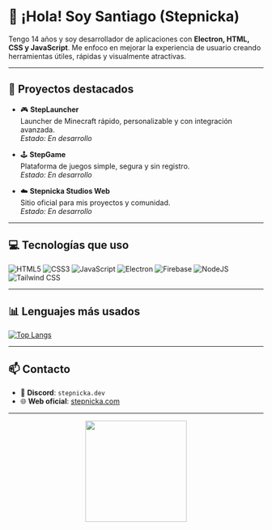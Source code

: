 # 👋 ¡Hola! Soy Santiago (Stepnicka)

Tengo 14 años y soy desarrollador de aplicaciones con **Electron, HTML, CSS y JavaScript**. Me enfoco en mejorar la experiencia de usuario creando herramientas útiles, rápidas y visualmente atractivas.

---

## 🚀 Proyectos destacados

- 🎮 **StepLauncher**  
  Launcher de Minecraft rápido, personalizable y con integración avanzada.  
  *Estado: En desarrollo*

- 🕹️ **StepGame**  
  Plataforma de juegos simple, segura y sin registro.  
  *Estado: En desarrollo*

- ☁️ **Stepnicka Studios Web**  
  Sitio oficial para mis proyectos y comunidad.  
  *Estado: En desarrollo*

---

## 💻 Tecnologías que uso

![HTML5](https://img.shields.io/badge/HTML5-E34F26?style=for-the-badge&logo=html5&logoColor=white)
![CSS3](https://img.shields.io/badge/CSS3-1572B6?style=for-the-badge&logo=css3&logoColor=white)
![JavaScript](https://img.shields.io/badge/JavaScript-F7DF1E?style=for-the-badge&logo=javascript&logoColor=black)
![Electron](https://img.shields.io/badge/Electron-47848F?style=for-the-badge&logo=electron&logoColor=white)
![Firebase](https://img.shields.io/badge/Firebase-FFCA28?style=for-the-badge&logo=firebase&logoColor=black)
![NodeJS](https://img.shields.io/badge/Node.js-339933?style=for-the-badge&logo=node.js&logoColor=white)
![Tailwind CSS](https://img.shields.io/badge/Tailwind_CSS-38B2AC?style=for-the-badge&logo=tailwindcss&logoColor=white)

---

## 📊 Lenguajes más usados

[![Top Langs](https://github-readme-stats.vercel.app/api/top-langs/?username=stepnicka&layout=compact&theme=radical)](https://github.com/anuraghazra/github-readme-stats)

---

## 📫 Contacto

- 💬 **Discord**: `stepnicka.dev`
- 🌐 **Web oficial**: [stepnicka.com](https://stepnicka.com)

---

<p align="center">
  <img src="https://media.giphy.com/media/JIX9t2j0ZTN9S/giphy.gif" width="200"/>
</p>
